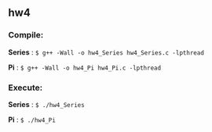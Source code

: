 ## hw4

### Compile:  

**Series** : ```$ g++ -Wall -o hw4_Series hw4_Series.c -lpthread```

**Pi** : ```$ g++ -Wall -o hw4_Pi hw4_Pi.c -lpthread```

### Execute:

**Series** : ```$ ./hw4_Series```

**Pi** : ```$ ./hw4_Pi```
